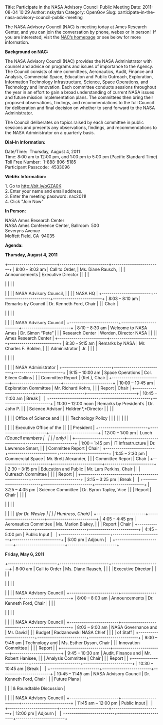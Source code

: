 Title: Participate in the NASA Advisory Council Public Meeting
Date: 2011-08-04 10:29
Author: nskytlan
Category: OpenGov
Slug: participate-in-the-nasa-advisory-council-public-meeting

The NASA Advisory Council (NAC) is meeting today at Ames Research
Center, and you can join the conversation by phone, webex or in person! 
If you are interested, visit the [NAC’s homepage][] or see below for
more information.

**Background on NAC:**

The NASA Advisory Council (NAC) provides the NASA Administrator with
counsel and advice on programs and issues of importance to the Agency.
The Council consists of nine committees, Aeronautics, Audit, Finance and
Analysis, Commercial Space, Education and Public Outreach, Exploration,
Information Technology Infrastructure, Science, Space Operations, and
Technology and Innovation. Each committee conducts sessions throughout
the year in an effort to gain a broad understanding of current NASA
issues and future mission implementation plans. The committees then
bring their proposed observations, findings, and recommendations to the
full Council for deliberation and final decision on whether to send
forward to the NASA Administrator.

The Council deliberates on topics raised by each committee in public
sessions and presents any observations, findings, and recommendations to
the NASA Administrator on a quarterly basis.

**Dial-In Information:**

Date/Time:  Thursday, August 4, 2011  
Time: 8:00 am to 12:00 pm, and 1:00 pm to 5:00 pm (Pacific Standard
Time)  
Toll Free Number:  1-888-806-5185  
Participant Passcode:  4533096

**WebEx Information:**

​1. Go to <http://bit.ly/oGZA0K>  
2. Enter your name and email address.  
3. Enter the meeting password: nac2011!  
4. Click "Join Now"

**In Person:**

NASA Ames Research Center  
NASA Ames Conference Center, Ballroom  500  
Severyns Avenue  
Moffett Field, CA  94035

**Agenda:**

**Thursday, August 4, 2011**

+-------------------------+-------------------------+-------------------------+
| 8:00 – 8:03 am          | Call to Order,          | Ms. Diane Rausch,       |
|                         | Announcements           | Executive Director      |
|                         |                         | </p>                    |
|                         |                         | <p>                     |
|                         |                         | NASA Advisory Council,  |
|                         |                         | NASA HQ                 |
+-------------------------+-------------------------+-------------------------+
| 8:03 – 8:10 am          | Remarks by Council      | Dr. Kenneth Ford, Chair |
|                         | Chair                   | </p>                    |
|                         |                         | <p>                     |
|                         |                         | NASA Advisory Council   |
+-------------------------+-------------------------+-------------------------+
| 8:10 – 8:30 am          | Welcome to NASA Ames    | Dr. Simon “Pete”        |
|                         | Research Center         | Worden, Director NASA   |
|                         |                         | Ames Research Center    |
+-------------------------+-------------------------+-------------------------+
| 8:30 – 9:15 am          | Remarks by NASA         | Mr. Charles F. Bolden,  |
|                         | Administrator           | Jr.                     |
|                         |                         | </p>                    |
|                         |                         | <p>                     |
|                         |                         | NASA Administrator      |
+-------------------------+-------------------------+-------------------------+
| 9:15 – 10:00 am         | Space Operations        | Col. Eileen Collins     |
|                         | Committee Report        | (Ret.), Chair           |
+-------------------------+-------------------------+-------------------------+
| 10:00 – 10:45 am        | Exploration Committee   | Mr. Richard Kohrs,      |
|                         | Report                  | Chair                   |
+-------------------------+-------------------------+-------------------------+
| 10:45 – 11:00 am        | Break                   |                         |
+-------------------------+-------------------------+-------------------------+
| 11:00 – 12:00 noon      | Remarks by President’s  | Dr. John P.             |
|                         | Science Advisor         | Holdren*,*Director      |
|                         |                         | </p>                    |
|                         |                         | Office of Science and   |
|                         |                         | Technology Policy       |
|                         |                         |                         |
|                         |                         | <p>                     |
|                         |                         | Executive Office of the |
|                         |                         | President               |
+-------------------------+-------------------------+-------------------------+
| 12:00 – 1:00 pm         | Lunch *(Council members |                         |
|                         | only)*                  |                         |
+-------------------------+-------------------------+-------------------------+
| 1:00 – 1:45 pm          | IT Infrastructure       | Dr. Lawrence Smarr,     |
|                         | Committee Report        | Chair                   |
+-------------------------+-------------------------+-------------------------+
| 1:45 – 2:30 pm          | Commercial Space        | Mr. Brett Alexander,    |
|                         | Committee Report        | Chair                   |
+-------------------------+-------------------------+-------------------------+
| 2:30 – 3:15 pm          | Education and Public    | Mr. Lars Perkins, Chair |
|                         | Outreach Committee      |                         |
|                         | Report                  |                         |
+-------------------------+-------------------------+-------------------------+
| 3:15 – 3:25 pm          | Break                   |                         |
+-------------------------+-------------------------+-------------------------+
| 3:25 – 4:05 pm          | Science Committee       | Dr. Byron Tapley, Vice  |
|                         | Report                  | Chair                   |
|                         |                         | </p>                    |
|                         |                         | <p>                     |
|                         |                         | *(for Dr. Wesley        |
|                         |                         | Huntress, Chair)*       |
+-------------------------+-------------------------+-------------------------+
| 4:05 – 4:45 pm          | Aeronautics Committee   | Ms. Marion Blakey,      |
|                         | Report                  | Chair                   |
+-------------------------+-------------------------+-------------------------+
| 4:45 – 5:00 pm          | Public Input            |                         |
+-------------------------+-------------------------+-------------------------+
| 5:00 pm                 | Adjourn                 |                         |
+-------------------------+-------------------------+-------------------------+

**Friday, May 6, 2011**

+-------------------------+-------------------------+-------------------------+
| 8:00 am                 | Call to Order           | Ms. Diane Rausch,       |
|                         |                         | Executive Director      |
|                         |                         | </p>                    |
|                         |                         | <p>                     |
|                         |                         | NASA Advisory Council   |
+-------------------------+-------------------------+-------------------------+
| 8:00 – 8:03 am          | Announcements           | Dr. Kenneth Ford, Chair |
|                         |                         | </p>                    |
|                         |                         | <p>                     |
|                         |                         | NASA Advisory Council   |
+-------------------------+-------------------------+-------------------------+
| 8:03 – 9:00 am          | NASA Governance and     | Mr. David               |
|                         | Budget                  | Radzanowski NASA Chief  |
|                         |                         | of Staff                |
+-------------------------+-------------------------+-------------------------+
| 9:00 – 9:45 am          | Technology and          | Ms. Esther Dyson, Chair |
|                         | Innovation Committee    |                         |
|                         | Report                  |                         |
+-------------------------+-------------------------+-------------------------+
| 9:45 – 10:30 am         | Audit, Finance and      | Mr. Robert Hanisee,     |
|                         | Analysis Committee      | Chair                   |
|                         | Report                  |                         |
+-------------------------+-------------------------+-------------------------+
| 10:30 – 10:45 am        | Break                   |                         |
+-------------------------+-------------------------+-------------------------+
| 10:45 – 11:45 am        | NASA Advisory Council   | Dr. Kenneth Ford, Chair |
|                         | Future Plans            | </p>                    |
|                         | & Roundtable Discussion | <p>                     |
|                         |                         | NASA Advisory Council   |
+-------------------------+-------------------------+-------------------------+
| 11:45 am – 12:00 pm     | Public Input            |                         |
+-------------------------+-------------------------+-------------------------+
| 12:00 pm                | Adjourn                 |                         |
+-------------------------+-------------------------+-------------------------+

 

 

 

  [NAC’s homepage]: http://www.nasa.gov/offices/nac/home/index.html
